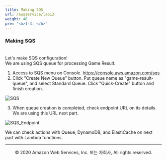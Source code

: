 ```yaml
---
title: Making SQS
url: /awsservice/lab13
weight: 40
pre: "<b>1-3. </b>"
---
```



### Making SQS <br/><br/>

Let's make SQS configuration!    
We are using SQS queue for processing Game Result.    

1. Access to SQS menu on Console. https://console.aws.amazon.com/sqs
2. Click "Create New Queue" button. Put queue name as "game-result-queue", and select Standard Queue. Click "Quick-Create" button and finish creation.

![SQS](../../images/awsservice/lab13/SQS[en].png)

3. When queue creation is completed, check endpoint URL on its details. We are using this URL next part.

![SQS_Endpoint](../../images/awsservice/lab13/SQS_Endpoint[en].png)

We can check actions with Queue, DynamoDB, and ElastiCache on next part with Lambda functions.


---
<p align="center">
© 2020 Amazon Web Services, Inc. 또는 자회사, All rights reserved.
</p>
